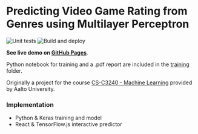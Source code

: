 # Predicting Video Game Rating from Genres using Multilayer Perceptron

![Unit tests](https://github.com/nikosavola/video-game-rating-ml/actions/workflows/test.yml/badge.svg)
![Build and deploy](https://github.com/nikosavola/video-game-rating-ml/actions/workflows/deploy.yml/badge.svg)

**See live demo on [GitHub Pages](https://nikosavola.github.io/video-game-rating-ml/)**.

Python notebook for training and a .pdf report are included in the [training](https://github.com/nikosavola/video-game-rating-ml/tree/main/training) folder.

Originally a project for the course [CS-C3240 - Machine Learning](https://mycourses.aalto.fi/course/view.php?id=28173) provided by Aalto University.

### Implementation
* Python & Keras training and model
* React & TensorFlow.js interactive predictor
